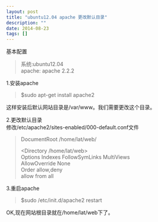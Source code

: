 ```yaml
---
layout: post
title: "ubuntu12.04 apache 更改默认目录"
description: ""
date: 2014-08-23
tags: []
---
```


基本配置  

>  系统:ubuntu12.04  
>  apache: apache 2.2.2

1.安装apache  

>  $sudo apt-get install apache2  

这样安装后默认网站目录是/var/www。我们需要更改这个目录。

2.更改默认目录  
修改/etc/apache2/sites-enabled/000-default.conf文件
 
> DocumentRoot /home/lat/web/  
>
> <Directory /home/lat/web>  
>	Options Indexes FollowSymLinks MultiViews  
>	AllowOverride None  
>	Order allow,deny  
>	allow from all  
> </Directory>  

3.重启apache  

>  $sudo /etc/init.d/apache2 restart

OK,现在网站根目录就在/home/lat/web下了。
